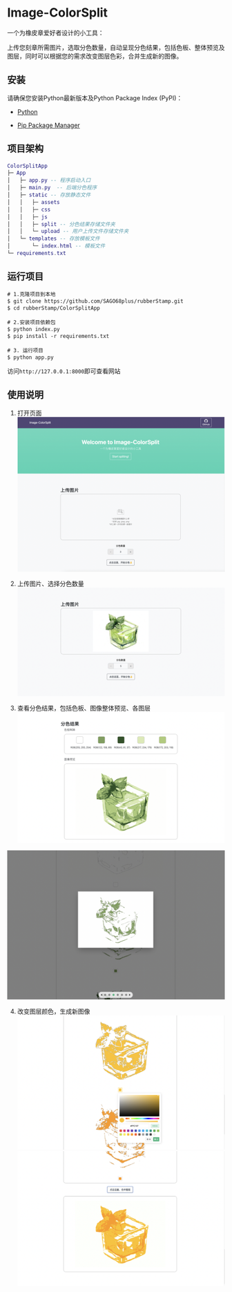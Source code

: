 # Image-ColorSplit
一个为橡皮章爱好者设计的小工具：

上传您刻章所需图片，选取分色数量，自动呈现分色结果，包括色板、整体预览及图层，同时可以根据您的需求改变图层色彩，合并生成新的图像。

## 安装
请确保您安装Python最新版本及Python Package Index (PyPI)：

- [Python](https://www.python.org/)

- [Pip Package Manager](https://pypi.org/)


## 项目架构
```lua
ColorSplitApp
├─ App
│	├─ app.py -- 程序启动入口
│	├─ main.py	-- 后端分色程序
│	├─ static -- 存放静态文件
│	│	├─ assets
│	│	├─ css
│	│	├─ js
│	│	├─ split -- 分色结果存储文件夹
│	│	└─ upload -- 用户上传文件存储文件夹
│	└─ templates -- 存放模板文件
│	 	└─ index.html -- 模板文件
└─ requirements.txt

```

## 运行项目
```
# 1.克隆项目到本地
$ git clone https://github.com/SAGO68plus/rubberStamp.git
$ cd rubberStamp/ColorSplitApp

# 2.安装项目依赖包
$ python index.py
$ pip install -r requirements.txt

# 3. 运行项目
$ python app.py
```
访问`http://127.0.0.1:8000`即可查看网站

## 使用说明
1. 打开页面
![index preview](https://raw.githubusercontent.com/SAGO68plus/rubberStamp/master/ColorSplitApp/App/static/assets/web1.png?token=GHSAT0AAAAAAB4QFQCNYJGIVVXB2YIVG2RQY5YHMIA)

2. 上传图片、选择分色数量
![upload](https://raw.githubusercontent.com/SAGO68plus/rubberStamp/master/ColorSplitApp/App/static/assets/web2.png?token=GHSAT0AAAAAAB4QFQCMTN4ROFNFAJEFTUD6Y5YHMXA)

3. 查看分色结果，包括色板、图像整体预览、各图层
![rgb and overview](https://raw.githubusercontent.com/SAGO68plus/rubberStamp/master/ColorSplitApp/App/static/assets/web3.png?token=GHSAT0AAAAAAB4QFQCNZJXRDXH42BSZODJIY5YHM3A)

![layers](https://raw.githubusercontent.com/SAGO68plus/rubberStamp/master/ColorSplitApp/App/static/assets/web4.png?token=GHSAT0AAAAAAB4QFQCMJQCATAVUXRBHK6WSY5YHOBQ)

4. 改变图层颜色，生成新图像
![replace color](https://raw.githubusercontent.com/SAGO68plus/rubberStamp/master/ColorSplitApp/App/static/assets/web5.png?token=GHSAT0AAAAAAB4QFQCMF2F33KYVB6NZGNWWY5YHPEQ)
![reset image](https://raw.githubusercontent.com/SAGO68plus/rubberStamp/master/ColorSplitApp/App/static/assets/web6.png?token=GHSAT0AAAAAAB4QFQCNNNTZ2YXCW7KGOVKIY5YHPGA)

